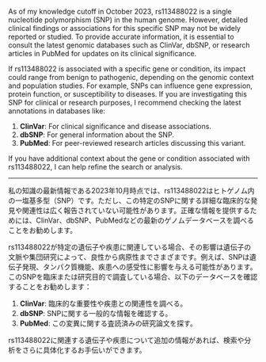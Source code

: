 As of my knowledge cutoff in October 2023, rs113488022 is a single nucleotide polymorphism (SNP) in the human genome. However, detailed clinical findings or associations for this specific SNP may not be widely reported or studied. To provide accurate information, it is essential to consult the latest genomic databases such as ClinVar, dbSNP, or research articles in PubMed for updates on its clinical significance.

If rs113488022 is associated with a specific gene or condition, its impact could range from benign to pathogenic, depending on the genomic context and population studies. For example, SNPs can influence gene expression, protein function, or susceptibility to diseases. If you are investigating this SNP for clinical or research purposes, I recommend checking the latest annotations in databases like:

1. **ClinVar**: For clinical significance and disease associations.
2. **dbSNP**: For general information about the SNP.
3. **PubMed**: For peer-reviewed research articles discussing this variant.

If you have additional context about the gene or condition associated with rs113488022, I can help refine the search or analysis.

---

私の知識の最新情報である2023年10月時点では、rs113488022はヒトゲノム内の一塩基多型（SNP）です。ただし、この特定のSNPに関する詳細な臨床的な発見や関連性は広く報告されていない可能性があります。正確な情報を提供するためには、ClinVar、dbSNP、PubMedなどの最新のゲノムデータベースを調べることをお勧めします。

rs113488022が特定の遺伝子や疾患に関連している場合、その影響は遺伝子の文脈や集団研究によって、良性から病原性までさまざまです。例えば、SNPは遺伝子発現、タンパク質機能、疾患への感受性に影響を与える可能性があります。このSNPを臨床または研究目的で調査している場合、以下のデータベースを確認することをお勧めします：

1. **ClinVar**: 臨床的な重要性や疾患との関連性を調べる。
2. **dbSNP**: SNPに関する一般的な情報を確認する。
3. **PubMed**: この変異に関する査読済みの研究論文を探す。

rs113488022に関連する遺伝子や疾患について追加の情報があれば、検索や分析をさらに具体化するお手伝いができます。